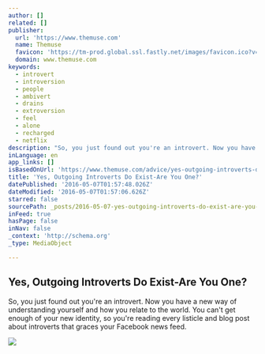 ```yaml
---
author: []
related: []
publisher:
  url: 'https://www.themuse.com'
  name: Themuse
  favicon: 'https://tm-prod.global.ssl.fastly.net/images/favicon.ico?v=None'
  domain: www.themuse.com
keywords:
  - introvert
  - introversion
  - people
  - ambivert
  - drains
  - extroversion
  - feel
  - alone
  - recharged
  - netflix
description: "So, you just found out you're an introvert. Now you have a new way of understanding yourself and how you relate to the world. You can't get enough of your new identity, so you're reading every listicle and blog post about introverts that graces your Facebook news feed."
inLanguage: en
app_links: []
isBasedOnUrl: 'https://www.themuse.com/advice/yes-outgoing-introverts-do-existare-you-one'
title: 'Yes, Outgoing Introverts Do Exist-Are You One?'
datePublished: '2016-05-07T01:57:48.026Z'
dateModified: '2016-05-07T01:57:06.626Z'
starred: false
sourcePath: _posts/2016-05-07-yes-outgoing-introverts-do-exist-are-you-one.md
inFeed: true
hasPage: false
inNav: false
_context: 'http://schema.org'
_type: MediaObject

---
```

<article style=""><h1>Yes, Outgoing Introverts Do Exist-Are You One?</h1><p>So, you just found out you're an introvert. Now you have a new way of understanding yourself and how you relate to the world. You can't get enough of your new identity, so you're reading every listicle and blog post about introverts that graces your Facebook news feed.</p><img src="https://tm-prod.global.ssl.fastly.net/uploaded/attachments/20317.jpg?v=c3dd3d56733bde0a80f44c15fed7141e58d9a2d7fd2e46fdab7049211c4e1293" /></article>